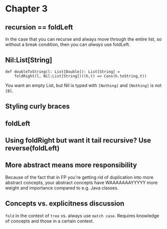 # Chapter 3
## recursion == foldLeft
In the case that you can recurse and always move through the entire list, so without a break condition, then you can *always* use foldLeft.
  
## Nil:List[String]
```
def doubleToString(l: List[Double]): List[String] =
    foldRight(l, Nil:List[String])((h,t) => Cons(h.toString,t))
```
You want an empty List, but Nil is typed with `[Nothing]` and `[Nothing]` is not `[B]`.

## Styling curly braces

## foldLeft 

## Using foldRight but want it tail recursive? Use reverse(foldLeft)

## More abstract means more responsibility
Because of the fact that in FP you're getting rid of duplication into more abstract concepts,
your abstract concepts have WAAAAAAAYYYYY more weight and importance compared to e.g. Java classes.

## Concepts vs. explicitness discussion
`fold` in the context of `tree` vs. always use `match case`.
Requires knowledge of concepts and those in a certain context.
 